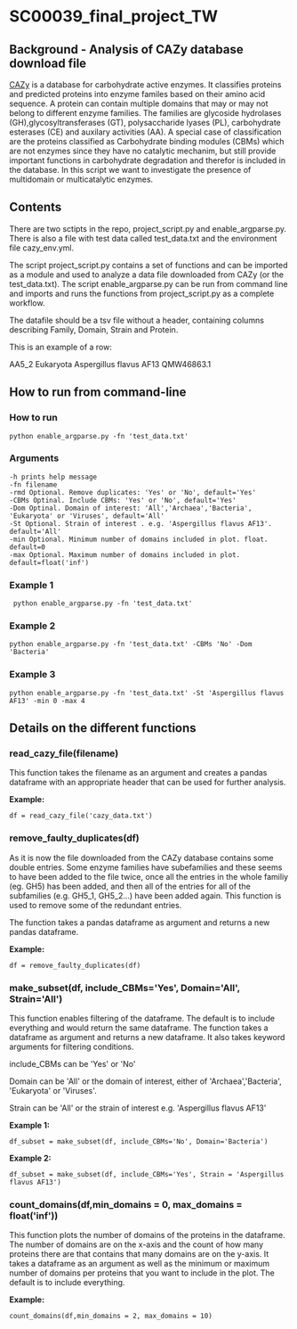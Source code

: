 # SC00039_final_project_TW

## Background - Analysis of CAZy database download file
[CAZy](cazy.org) is a database for carbohydrate active enzymes. 
It classifies proteins and predicted proteins into enzyme familes based on their amino acid sequence. 
A protein can contain multiple domains that may or may not belong to different enzyme families. The families are glycoside hydrolases (GH),glycosyltransferases (GT), polysaccharide lyases (PL), carbohydrate esterases (CE) and auxilary activities (AA). A special case of classification are the proteins classified as Carbohydrate binding modules (CBMs) which are not enzymes since they have no catalytic mechanim, but still provide important functions in carbohydrate degradation and therefor is included in the database. 
In this script we want to investigate the presence of multidomain or multicatalytic enzymes. 

## Contents
There are two sctipts in the repo, project_script.py and enable_argparse.py. 
There is also a file with test data called test_data.txt and the environment file cazy_env.yml. 

The script project_script.py contains a set of functions and can be imported as a module and used to analyze a data file downloaded from CAZy (or the test_data.txt).
The script enable_argparse.py can be run from command line and imports and runs the functions from project_script.py as a complete workflow. 

The datafile should be a tsv file without a header, containing columns describing Family, Domain, Strain and Protein. 

This is an example of a row: 

AA5_2    Eukaryota    Aspergillus flavus AF13    QMW46863.1

## How to run from command-line

### How to run
    python enable_argparse.py -fn 'test_data.txt'

### Arguments
    -h prints help message
    -fn filename 
    -rmd Optional. Remove duplicates: 'Yes' or 'No', default='Yes'
    -CBMs Optinal. Include CBMs: 'Yes' or 'No', default='Yes'
    -Dom Optinal. Domain of interest: 'All','Archaea','Bacteria', 'Eukaryota' or 'Viruses', default='All'
    -St Optional. Strain of interest . e.g. 'Aspergillus flavus AF13'. default='All'
    -min Optional. Minimum number of domains included in plot. float. default=0
    -max Optional. Maximum number of domains included in plot. default=float('inf')

### Example 1 
     python enable_argparse.py -fn 'test_data.txt'

### Example 2
    python enable_argparse.py -fn 'test_data.txt' -CBMs 'No' -Dom 'Bacteria'
    
### Example 3
    python enable_argparse.py -fn 'test_data.txt' -St 'Aspergillus flavus AF13' -min 0 -max 4
    
## Details on the different functions

### read_cazy_file(filename)
This function takes the filename as an argument and creates a pandas dataframe with an appropriate header that can be used for further analysis. 

**Example:** 

    df = read_cazy_file('cazy_data.txt')

### remove_faulty_duplicates(df)
As it is now the file downloaded from the CAZy database contains some double entries. Some enzyme families have subefamilies and these seems to have been added to the file twice, once all the entries in the whole familiy (eg. GH5) has been added, and then all of the entries for all of the subfamilies (e.g. GH5_1, GH5_2...) have been added again. This function is used to remove some of the redundant entries. 

The function takes a pandas dataframe as argument and returns a new pandas dataframe. 

**Example:** 

    df = remove_faulty_duplicates(df)

### make_subset(df, include_CBMs='Yes', Domain='All', Strain='All')
This function enables filtering of the dataframe. The default is to include everything and would return the same dataframe. 
The function takes a dataframe as argument and returns a new dataframe. It also takes keyword arguments for filtering conditions. 

include_CBMs can be 'Yes' or 'No'

Domain can be 'All' or the domain of interest, either of 'Archaea','Bacteria', 'Eukaryota' or 'Viruses'. 

Strain can be 'All' or the strain of interest e.g. 'Aspergillus flavus AF13'


**Example 1:** 

    df_subset = make_subset(df, include_CBMs='No', Domain='Bacteria')

**Example 2:** 

    df_subset = make_subset(df, include_CBMs='Yes', Strain = 'Aspergillus flavus AF13')

### count_domains(df,min_domains = 0, max_domains = float('inf'))
This function plots the number of domains of the proteins in the dataframe. The number of domains are on the x-axis and the count of how many proteins there are that contains that many domains are on the y-axis. 
It takes a dataframe as an argument as well as the minimum or maximum number of domains per proteins that you want to include in the plot. The default is to include everything. 

**Example:** 

    count_domains(df,min_domains = 2, max_domains = 10)


